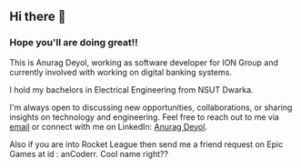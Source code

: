 ## Hi there 👋

### Hope you'll are doing great!!

This is Anurag Deyol, working as software developer for ION Group and currently involved with working on digital banking systems.

I hold my bachelors in Electrical Engineering from NSUT Dwarka.

I'm always open to discussing new opportunities, collaborations, or sharing insights on technology and engineering. Feel free to reach out to me via [email](deyol.anurag999@gmail.com) or connect with me on LinkedIn: [Anurag Deyol](https://www.linkedin.com/in/anurag-deyol-7392a8131).

Also if you are into Rocket League then send me a friend request on Epic Games at id : anCoderr. Cool name right??

<!--
**anCoderr/anCoderr** is a ✨ _special_ ✨ repository because its `README.md` (this file) appears on your GitHub profile.

Here are some ideas to get you started:

- 🔭 I’m currently working on ...
- 🌱 I’m currently learning ...
- 👯 I’m looking to collaborate on ...
- 🤔 I’m looking for help with ...
- 💬 Ask me about ...
- 📫 How to reach me: ...
- 😄 Pronouns: ...
- ⚡ Fun fact: ...
-->
